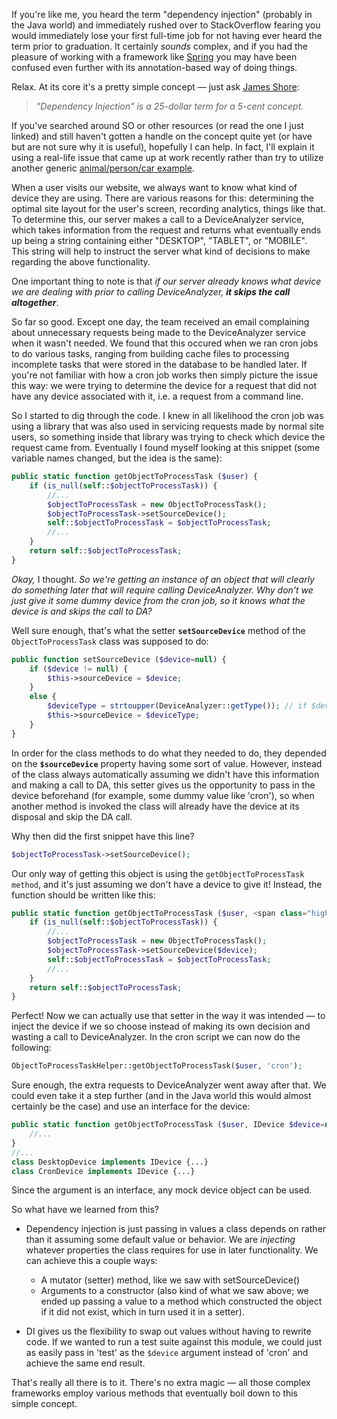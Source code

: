 If you're like me, you heard the term "dependency injection" (probably in the Java world) and immediately rushed over to StackOverflow fearing you would immediately lose your first full-time job for not having ever heard the term prior to graduation. It certainly *sounds* complex, and if you had the pleasure of working with a framework like [Spring](http://projects.spring.io/spring-framework/) you may have been confused even further with its annotation-based way of doing things.

Relax. At its core it's a pretty simple concept &mdash; just ask [James Shore](http://www.jamesshore.com/Blog/Dependency-Injection-Demystified.html):

> *"Dependency Injection" is a 25-dollar term for a 5-cent concept.*

If you've searched around SO or other resources (or read the one I just linked) and still haven't gotten a handle on the concept quite yet (or have but are not sure why it is useful), hopefully I can help. In fact, I'll explain it using a real-life issue that came up at work recently rather than try to utilize another generic [animal/person/car example](https://twitter.com/iamdevloper/status/531570316037087232).

When a user visits our website, we always want to know what kind of device they are using. There are various reasons for this: determining the optimal site layout for the user's screen, recording analytics, things like that. To determine this, our server makes a call to a DeviceAnalyzer service, which takes information from the request and returns what eventually ends up being a string containing either "DESKTOP", "TABLET", or "MOBILE". This string will help to instruct the server what kind of decisions to make regarding the above functionality. 

One important thing to note is that *if our server already knows what device we are dealing with prior to calling DeviceAnalyzer, **it skips the call altogether***.

So far so good. Except one day, the team received an email complaining about unnecessary requests being made to the DeviceAnalyzer service when it wasn't needed. We found that this occured when we ran cron jobs to do various tasks, ranging from building cache files to processing incomplete tasks that were stored in the database to be handled later. If you're not familiar with how a cron job works then simply picture the issue this way: we were trying to determine the device for a request that did not have any device associated with it, i.e. a request from a command line.

So I started to dig through the code. I knew in all likelihood the cron job was using a library that was also used in servicing requests made by normal site users, so something inside that library was trying to check which device the request came from. Eventually I found myself looking at this snippet (some variable names changed, but the idea is the same):

``` php
public static function getObjectToProcessTask ($user) {
    if (is_null(self::$objectToProcessTask)) {
        //...
        $objectToProcessTask = new ObjectToProcessTask();
        $objectToProcessTask->setSourceDevice();
        self::$objectToProcessTask = $objectToProcessTask;
        //...
    }
    return self::$objectToProcessTask;
}
```

*Okay,* I thought. *So we're getting an instance of an object that will clearly do something later that will require calling DeviceAnalyzer. Why don't we just give it some dummy device from the cron job, so it knows what the device is and skips the call to DA?*

Well sure enough, that's what the setter **`setSourceDevice`** method of the `ObjectToProcessTask` class was supposed to do:

``` php
public function setSourceDevice ($device=null) {
    if ($device != null) {    
        $this->sourceDevice = $device;    
    }
    else {
        $deviceType = strtoupper(DeviceAnalyzer::getType()); // if $device is not supplied, call DeviceAnalyzer
        $this->sourceDevice = $deviceType;        
    }
}
```

In order for the class methods to do what they needed to do, they depended on the **`$sourceDevice`** property having some sort of value. However, instead of the class always automatically assuming we didn't have this information and making a call to DA, this setter gives us the opportunity to pass in the device beforehand (for example, some dummy value like 'cron'), so when another method is invoked the class will already have the device at its disposal and skip the DA call.

Why then did the first snippet have this line?

``` php
$objectToProcessTask->setSourceDevice();
```

Our only way of getting this object is using the `getObjectToProcessTask method`, and it's just assuming we don't have a device to give it! Instead, the function should be written like this:

``` php
public static function getObjectToProcessTask ($user, <span class="highlight-code">$device=null</span>) {
    if (is_null(self::$objectToProcessTask)) {
        //...
        $objectToProcessTask = new ObjectToProcessTask();
        $objectToProcessTask->setSourceDevice($device);
        self::$objectToProcessTask = $objectToProcessTask;
        //...
    }
    return self::$objectToProcessTask;
}
```

Perfect! Now we can actually use that setter in the way it was intended &mdash; to inject the device if we so choose instead of making its own decision and wasting a call to DeviceAnalyzer. In the cron script we can now do the following:

``` php
ObjectToProcessTaskHelper::getObjectToProcessTask($user, 'cron');
```

Sure enough, the extra requests to DeviceAnalyzer went away after that. We could even take it a step further (and in the Java world this would almost certainly be the case) and use an interface for the device:

``` php
public static function getObjectToProcessTask ($user, IDevice $device=null) {
    //...
}
//...
class DesktopDevice implements IDevice {...}
class CronDevice implements IDevice {...}
```

Since the argument is an interface, any mock device object can be used.

So what have we learned from this?

* Dependency injection is just passing in values a class depends on rather than it assuming some default value or behavior. We are *injecting* whatever properties the class requires for use in later functionality. We can achieve this a couple ways:

  * A mutator (setter) method, like we saw with setSourceDevice()
  * Arguments to a constructor (also kind of what we saw above; we ended up passing a value to a method which constructed the object if it did not exist, which in turn used it in a setter).

* DI gives us the flexibility to swap out values without having to rewrite code. If we wanted to run a test suite against this module, we could just as easily pass in 'test' as the `$device` argument instead of 'cron' and achieve the same end result.

That's really all there is to it. There's no extra magic &mdash; all those complex frameworks employ various methods that eventually boil down to this simple concept.